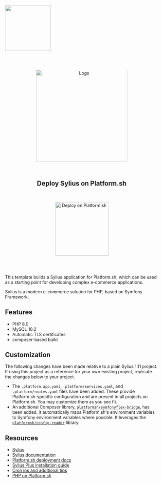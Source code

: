<br />
<!-- Platform.sh logo left -->
<p align="left">
    <a href="https://platform.sh">
        <img src="https://platform.sh/logos/redesign/Platformsh_logo_black.svg" width="150px">
    </a>
</p>
<br /><br />
<!-- Template logo -->
<p align="center">
    <a href="https://github.com/directus/directus">
        <img src="https://demo.sylius.com/assets/shop/img/logo.png" alt="Logo" width="300">
    </a>
</p>
<!-- Template title -->
<br/>
<h2 align="center">Deploy Sylius on Platform.sh</h2>

<!-- Deploy on Platform.sh button -->
<br />
<p align="center">
    <a href="https://console.platform.sh/projects/create-project?template=https://raw.githubusercontent.com/platformsh/template-builder/master/templates/sylius/.platform.template.yaml&utm_content=sylius&utm_source=github&utm_medium=button&utm_campaign=deploy_on_platform">
        <img src="https://platform.sh/images/deploy/lg-blue.svg" alt="Deploy on Platform.sh" width="175px" />
    </a>
</p>
<br/><br/>

This template builds a Sylius application for Platform.sh, which can be used as a starting point for developing complex e-commerce applications.

Sylius is a modern e-commerce solution for PHP, based on Symfony Framework.

## Features

- PHP 8.0
- MySQL 10.2
- Automatic TLS certificates
- composer-based build

## Customization

The following changes have been made relative to a plain Sylius 1.11 project.  If using this project as a reference for your own existing project, replicate the changes below to your project.

* The `.platform.app.yaml`, `.platform/services.yaml`, and `.platform/routes.yaml` files have been added.  These provide Platform.sh-specific configuration and are present in all projects on Platform.sh.  You may customize them as you see fit.
* An additional Composer library, [`platformsh/symfonyflex-bridge`](https://github.com/platformsh/symfonyflex-bridge), has been added.  It automatically maps Platform.sh's environment variables to Symfony environment variables where possible.  It leverages the [`platformsh/config-reader`](https://github.com/platformsh/config-reader-php) library.

## Resources

- [Sylius](https://sylius.com)
- [Sylius documentation](https://docs.sylius.com/en/latest/)
- [Platform.sh deployment docs](https://docs.sylius.com/en/latest/cookbook/deployment/platform-sh.html)
- [Sylius Plus installation guide](https://docs.sylius.com/en/latest/cookbook/deployment/platform-sh.html#how-to-deploy-sylius-plus-to-platform-sh)
- [Cron jos and additional tips](https://docs.sylius.com/en/latest/cookbook/deployment/platform-sh.html#dive-deeper)
- [PHP on Platform.sh](https://docs.platform.sh/languages/php.html)

